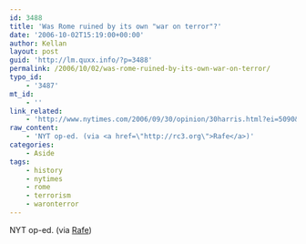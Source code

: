 ```yaml
---
id: 3488
title: 'Was Rome ruined by its own "war on terror"?'
date: '2006-10-02T15:19:00+00:00'
author: Kellan
layout: post
guid: 'http://lm.quxx.info/?p=3488'
permalink: /2006/10/02/was-rome-ruined-by-its-own-war-on-terror/
typo_id:
    - '3487'
mt_id:
    - ''
link_related:
    - 'http://www.nytimes.com/2006/09/30/opinion/30harris.html?ei=5090&en=c6ea4450122c3e93&ex=1317268800&partner=rssuserland&emc=rss&pagewanted=all'
raw_content:
    - 'NYT op-ed. (via <a href=\"http://rc3.org\">Rafe</a>)'
categories:
    - Aside
tags:
    - history
    - nytimes
    - rome
    - terrorism
    - waronterror
---
```


NYT op-ed. (via [Rafe](http://rc3.org))
